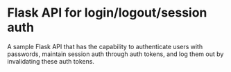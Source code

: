 # Flask API for login/logout/session auth

A sample Flask API that has the capability to authenticate users with passwords, maintain session auth through auth tokens, and log them out by invalidating these auth tokens.
